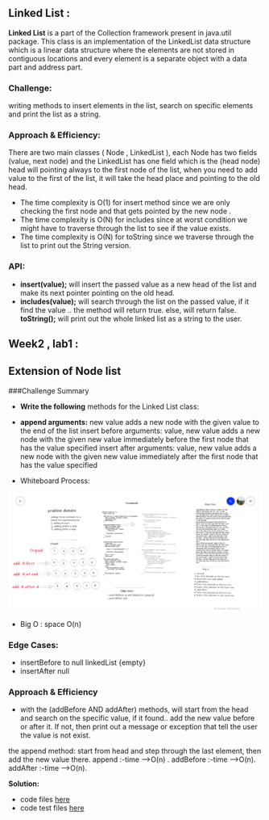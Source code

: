 ## Linked List :

**Linked List** is a part of the Collection framework present in java.util package. This class is an implementation of the LinkedList data structure which is a linear data structure where the elements are not stored in contiguous locations and every element is a separate object with a data part and address part.

### Challenge:
writing methods to insert elements in the list, search on specific elements and print the list as a string.

### Approach & Efficiency:
There are two main classes ( Node , LinkedList ), each Node has two fields (value, next node) and the LinkedList has one field which is the (head node) head will pointing always to the first node of the list, when you need to add value to the first of the list, it will take the head place and pointing to the old head.

* The time complexity is O(1) for insert method since we are only checking the first node and that gets pointed by the new node .
* The time complexity is O(N) for includes since at worst condition we might have to traverse through the list to see if the value exists.
* The time complexity is O(N) for toString since we traverse through the list to print out the String version.

### API:
 
* **insert(value);** will insert the passed value as a new head of the list and make its next pointer pointing on the old head.
* **includes(value);** will search through the list on the passed value, if it find the value .. the method will return true. else, will return false.
**toString();** will print out the whole linked list as a string to the user.



## Week2 , lab1 :
## Extension of Node list
###Challenge Summary
- **Write the following** methods for the Linked List class:

- **append arguments:** new value adds a new node with the given value to the end of the list insert before arguments: value, new value adds a new node with the given new value immediately before the first node that has the value specified insert after arguments: value, new value adds a new node with the given new value immediately after the first node that has the value specified

- Whiteboard Process:

![](linked-list.png)

- Big O : space O(n)


### Edge Cases:
- insertBefore to null linkedList {empty}
- insertAfter null

### Approach & Efficiency 
- with the (addBefore AND addAfter) methods, will start from the head and search on the specific value, if it found.. add the new value before or after it. If not, then print out a message or exception that tell the user the value is not exist.

the append method: start from head and step through the last element, then add the new value there. append :-time -->O(n) . addBefore :-time -->O(n). addAfter :-time -->O(n).

**Solution:**
- code files [here](lib)
- code test files [here](lib)

